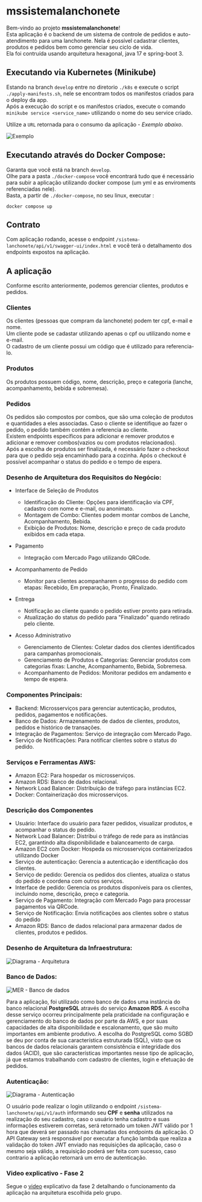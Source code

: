 # mssistemalanchonete

  Bem-vindo ao projeto **mssistemalanchonete**!  
  Esta aplicação é o backend de um sistema de controle de pedidos e auto-atendimento para uma lanchonete. Nela é possível cadastrar clientes, produtos e pedidos bem como gerenciar seu ciclo de vida.  
  Ela foi contruída usando arquitetura hexagonal, java 17 e spring-boot 3.

## Executando via Kubernetes (Minikube)
  Estando na branch `develop` entre no diretorio `./k8s` e execute o script `./apply-manifests.sh`, nele se encontram todos os manifestos criados para o deploy da app.   
  Após a execução do script e os manifestos criados, execute o comando `minikube service <service_name>` utilizando o nome do seu service criado. 
  
  Utilize a `URL` retornada para o consumo da aplicação - *Exemplo abaixo*. 
  
  ![Exemplo](https://github.com/kelvinlins/mssistemalanchonete/blob/c9f6bb1244d54604314e147ce19024ba77c671f7/assets/exemplo-minikube-service.png)

## Executando através do Docker Compose:
  Garanta que você está na branch `develop`.  
  Olhe para a pasta `./docker-compose` você encontrará tudo que é necessário para subir a aplicação utilizando docker compose (um yml e as enviroments referenciadas nele).  
  Basta, a partir de `./docker-compose`, no seu linux, executar :  
  ```
  docker compose up
  ```

## Contrato
  Com aplicação rodando, acesse o endpoint `/sistema-lanchonete/api/v1/swagger-ui/index.html` e você terá o detalhamento dos endpoints expostos na aplicação.

## A aplicação
  Conforme escrito anteriormente, podemos gerenciar clientes, produtos e pedidos.

### Clientes
  Os clientes (pessoas que compram da lanchonete) podem ter cpf, e-mail e nome.  
  Um cliente pode se cadastar utilizando apenas o cpf ou utilizando nome e e-mail.  
  O cadastro de um cliente possui um código que é utilizado para referencia-lo. 

### Produtos
  Os produtos possuem código, nome, descrição, preço e categoria (lanche, acompanhamento, bebida e sobremesa).

### Pedidos
  Os pedidos são compostos por combos, que são uma coleção de produtos e quantidades a eles associadas. Caso o cliente se identifique ao fazer o pedido, o pedido também contém a referencia ao cliente.  
  Existem endpoints específicos para adicionar e remover produtos e adicionar e remover combos(vazios ou com produtos relacionados).  
  Após a escolha de produtos ser finalizada, é necessário fazer o checkout para que o pedido seja encaminhado para a cozinha.
  Após o checkout é possível acompanhar o status do pedido e o tempo de espera.

### Desenho de Arquitetura dos Requisitos do Negócio:

- Interface de Seleção de Produtos
  - Identificação do Cliente: Opções para identificação via CPF, cadastro com nome e e-mail, ou anonimato.
  - Montagem de Combo: Clientes podem montar combos de Lanche, Acompanhamento, Bebida.
  - Exibição de Produtos: Nome, descrição e preço de cada produto exibidos em cada etapa.
  
- Pagamento
  - Integração com Mercado Pago utilizando QRCode.

- Acompanhamento de Pedido
  - Monitor para clientes acompanharem o progresso do pedido com etapas: Recebido, Em preparação, Pronto, Finalizado.

- Entrega
  - Notificação ao cliente quando o pedido estiver pronto para retirada.
  - Atualização do status do pedido para "Finalizado" quando retirado pelo cliente.

- Acesso Administrativo
  - Gerenciamento de Clientes: Coletar dados dos clientes identificados para campanhas promocionais.
  - Gerenciamento de Produtos e Categorias: Gerenciar produtos com categorias fixas: Lanche, Acompanhamento, Bebida, Sobremesa.
  - Acompanhamento de Pedidos: Monitorar pedidos em andamento e tempo de espera.

### Componentes Principais:
  - Backend: Microsserviços para gerenciar autenticação, produtos, pedidos, pagamentos e notificações.
  - Banco de Dados: Armazenamento de dados de clientes, produtos, pedidos e histórico de transações.
  - Integração de Pagamentos: Serviço de integração com Mercado Pago.
  - Serviço de Notificações: Para notificar clientes sobre o status do pedido.

### Serviços e Ferramentas AWS:
  - Amazon EC2: Para hospedar os microsserviços.
  - Amazon RDS: Banco de dados relacional.
  - Network Load Balancer: Distribuição de tráfego para instâncias EC2.
  - Docker: Containerização dos microsserviços.

### Descrição dos Componentes

  - Usuário: Interface do usuário para fazer pedidos, visualizar produtos, e acompanhar o status do pedido.
  - Network Load Balancer: Distribui o tráfego de rede para as instâncias EC2, garantindo alta disponibilidade e balanceamento de carga.
  - Amazon EC2 com Docker: Hospeda os microsserviços containerizados utilizando Docker
  - Serviço de autenticação: Gerencia a autenticação e identificação dos clientes.
  - Serviço de pedido: Gerencia os pedidos dos clientes, atualiza o status do pedido e coordena com outros serviços.
  - Interface de pedido: Gerencia os produtos disponíveis para os clientes, incluindo nome, descrição, preço e categoria.
  - Serviço de Pagamento: Integração com Mercado Pago para processar pagamentos via QRCode.
  - Serviço de Notificação: Envia notificações aos clientes sobre o status do pedido 
  - Amazon RDS: Banco de dados relacional para armazenar dados de clientes, produtos e pedidos.

### Desenho de Arquitetura da Infraestrutura: 
![Diagrama - Arquitetura](https://github.com/user-attachments/assets/47b1b124-e7fe-47d2-bbe0-81a7937b3d91)

### Banco de Dados: 
![MER - Banco de dados](https://github.com/kelvinlins/mssistemalanchonete/blob/7708e866687a1babab1b8f074414e292b4ac2a81/assets/MER.png)

Para a aplicação, foi utilizado como banco de dados uma instância do banco relacional **PostgreSQL** através do serviço **Amazon RDS**. A escolha desse serviço ocorreu principalmente pela praticidade na configuração e gerenciamento do banco de dados por parte da AWS, e por suas capacidades de alta disponibilidade e escalonamento, que são muito importantes em ambiente produtivo. A escolha do PostgreSQL como SGBD se deu por conta de sua característica estruturada (SQL), visto que os bancos de dados relacionais garantem consistência e integridade dos dados (ACID), que são características importantes nesse tipo de aplicação, já que estamos trabalhando com cadastro de clientes, login e efetuação de pedidos.

### Autenticação: 
![Diagrama - Autenticação](https://github.com/kelvinlins/mssistemalanchonete/blob/a365165909f2cf20882c7c1b87fc8bc1a9e99ba5/assets/auth.jpg)

O usuário pode realizar o login utilizando o endpoint `/sistema-lanchonete/api/v1/auth` informando seu **CPF** e **senha** utilizados na realização do seu cadastro, caso o usuário tenha cadastro e suas informações estiverem corretas, será retornado um token JWT válido por 1 hora que deverá ser passado nas chamadas dos endpoints da aplicação. O API Gateway será responsável por executar a função lambda que realiza a validação do token JWT enviado nas requisições da aplicação, caso o mesmo seja válido, a requisição poderá ser feita com sucesso, caso contrario a aplicação retornará um erro de autenticação.

### Video explicativo - Fase 2
Segue o [video](https://www.youtube.com/watch?v=aRSbvq5WTiY) explicativo da fase 2 detalhando o funcionamento da aplicação na arquitetura escolhida pelo grupo. 

